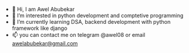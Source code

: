 - 👋 Hi, I am Awel Abubekar
- 👀 I’m interested in python development and comptetive programming
- 🌱 I’m currently learning DSA, backend development with python framework like django
- 📫 you can contact me on telegram @awel08 or email awelabubekar@gmail.com


<!---
Asfm445/Asfm445 is a ✨ special ✨ repository because its `README.md` (this file) appears on your GitHub profile.
You can click the Preview link to take a look at your changes.
--->
